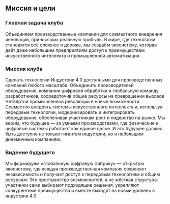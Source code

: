 ## Mиссия и цели

### Главная задача клуба
Объединяем производственные компании для совместного внедрения инноваций, приносящих реальную прибыль. В мире, где технологии становятся всё сложнее и дороже, мы создаём экосистему, которая даёт даже небольшим предприятиям доступ к преимуществам искусственного интеллекта и промышленной автоматизации.


### Миссия клуба
Сделать технологии Индустрии 4.0 доступными для производственных компаний любого масштаба. Объединить производителей оборудования, компании цифровой обработки и глобальную команду разработчиков, сосредоточив общие ресурсы на превращении вызовов Четвёртой промышленной революции в новые возможности. Совместно внедрять системы искусственного интеллекта и, используя передовые технологии, модернизировать и интегрировать оборудование, обеспечивая участникам рост и лидерство на рынке. Мы верим, что будущее — за умными производствами, где физические и цифровые системы работают как единое целое. И это будущее должно быть доступно не только гигантам индустрии, но и небольшим динамичным компаниям.


### Видение будущего
Мы формируем «глобальную цифровую фабрику» — открытую экосистему, где каждая производственная компания сохраняет независимость и получает доступ к передовым технологиям и общим ресурсам. Это пространство возможностей, а не жёсткая структура: участники сами выбирают подходящие решения, укрепляют конкурентные преимущества и вместе выходят на новый уровень в индустрии 4.0.